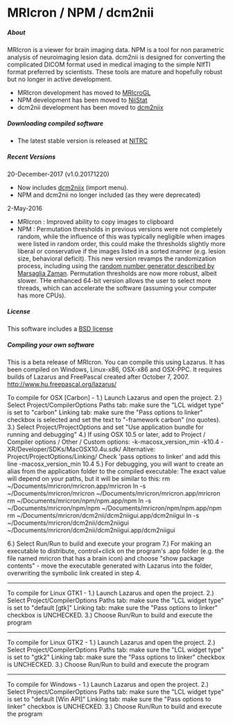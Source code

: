 # MRIcron / NPM / dcm2nii

##### About

MRIcron is a viewer for brain imaging data. NPM is a tool for non parametric analysis of neuroimaging lesion data. dcm2nii is designed for converting the complicated DICOM format used in medical imaging to the simple NIfTI format preferred by scientists. These tools are mature and hopefully robust but no longer in active development.
 - MRIcron development has moved to [MRIcroGL](https://github.com/neurolabusc/MRIcroGL)
 - NPM development has been moved to [NiiStat](https://github.com/neurolabusc/NiiStat)
 - dcm2nii development has been moved to [dcm2niix](https://github.com/neurolabusc/dcm2niix)

##### Downloading compiled software

 - The latest stable version is released at [NITRC](https://www.nitrc.org/projects/mricron)

##### Recent Versions

20-December-2017 (v1.0.20171220)
 - Now includes [dcm2niix](https://github.com/rordenlab/dcm2niix) (import menu).
 - NPM and dcm2nii no longer included (as they were deprecated)

2-May-2016
 - MRIcron : Improved ability to copy images to clipboard
 - NPM : Permutation thresholds in previous versions were not completely random, while the influence of this was typically negligible when images were listed in random order, this could make the thresholds slightly more liberal or conservative if the images listed in a sorted manner (e.g. lesion size, behavioral deficit). This new version revamps the randomization process, including using the [random number generator described by Marsaglia Zaman](http://paulbourke.net/miscellaneous/random/). Permutation thresholds are now more robust, albeit slower. THe enhanced 64-bit version allows the user to select more threads, which can accelerate the software (assuming your computer has more CPUs).

##### License

This software includes a [BSD license](https://opensource.org/licenses/BSD-2-Clause)

##### Compiling your own software

This is a beta release of MRIcron. You can compile this using Lazarus. It has been compiled on Windows, Linux-x86, OSX-x86 and OSX-PPC. It requires builds of Lazarus and FreePascal created after October 7, 2007.
 http://www.hu.freepascal.org/lazarus/

To compile for OSX [Carbon] -
1.) Launch Lazarus and open the project.
2.) Select Project/CompilerOptions
   Paths tab: make sure the "LCL widget type" is set to "carbon"
   Linking tab: make sure the "Pass options to linker" checkbox is selected and
      set the text to "-framework carbon" (no quotes).
3.) Select Project/ProjectOptions and set "Use application bundle for running and debugging"
4.) If using OSX 10.5 or later, add to Project / Compiler options / Other / Custom options:
     -k-macosx_version_min -k10.4
     -XR/Developer/SDKs/MacOSX10.4u.sdk/
     Alternative: Project/ProjectOptions/Linking/ Check 'pass options to linker' and add this line -macosx_version_min 10.4
5.) For debugging, you will want to create an alias from the application folder to the compiled executable:
   The exact value will depend on your paths, but it will be similar to this:
      rm ~/Documents/mricron/mricron.app/mricron
      ln -s ~/Documents/mricron/mricron ~/Documents/mricron/mricron.app/mricron
      rm ~/Documents/mricron/npm/npm.app/npm
      ln -s ~/Documents/mricron/npm/npm ~/Documents/mricron/npm/npm.app/npm
      rm ~/Documents/mricron/dcm2nii/dcm2niigui.app/dcm2niigui
      ln -s ~/Documents/mricron/dcm2nii/dcm2niigui ~/Documents/mricron/dcm2nii/dcm2niigui.app/dcm2niigui

6.) Select Run/Run to build and execute your program
7.) For making an executable to distribute, control+click on the program's .app folder (e.g. the file named mricron that has a brain icon) and choose "show package contents" - move the executable generated with Lazarus into the folder, overwriting the symbolic link created in step 4.

-------------------------------------------
To compile for Linux GTK1 -
1.) Launch Lazarus and open the project.
2.) Select Project/CompilerOptions
   Paths tab: make sure the "LCL widget type" is set to "default [gtk]"
   Linking tab: make sure the "Pass options to linker" checkbox is UNCHECKED.
3.) Choose Run/Run to build and execute the program

-------------------------------------------
To compile for Linux GTK2 -
1.) Launch Lazarus and open the project.
2.) Select Project/CompilerOptions
   Paths tab: make sure the "LCL widget type" is set to "gtk2"
   Linking tab: make sure the "Pass options to linker" checkbox is UNCHECKED.
3.) Choose Run/Run to build and execute the program

-------------------------------------------
To compile for Windows -
1.) Launch Lazarus and open the project.
2.) Select Project/CompilerOptions
   Paths tab: make sure the "LCL widget type" is set to "default [Win API]"
   Linking tab: make sure the "Pass options to linker" checkbox is UNCHECKED.
3.) Choose Run/Run to build and execute the program
